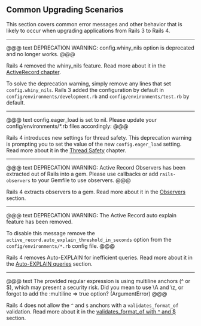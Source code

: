 ## Common Upgrading Scenarios

This section covers common error messages and other behavior that is likely to
occur when upgrading applications from Rails 3 to Rails 4.

---

@@@ text
DEPRECATION WARNING: config.whiny_nils option is deprecated
and no longer works.
@@@

Rails 4 removed the whiny_nils feature. Read more about it in the [ActiveRecord
chapter](#whiny-nils).

To solve the deprecation warning, simply remove any lines that set
`config.whiny_nils`. Rails 3 added the configuration by default in
`config/environments/development.rb` and `config/environments/test.rb` by
default.

---

@@@ text
config.eager_load is set to nil. Please update your
config/environments/*.rb files accordingly:
@@@

Rails 4 introduces new settings for thread safety. This deprecation warning is
prompting you to set the value of the new `config.eager_load` setting. Read
more about it in the [Thread Safety](#thread-safety) chapter.

---

@@@ text
DEPRECATION WARNING: Active Record Observers has been extracted out of Rails
into a gem.  Please use callbacks or add `rails-observers` to your Gemfile to
use observers.
@@@

Rails 4 extracts observers to a gem. Read more about it in the
[Observers](#observers) section.

---

@@@ text
DEPRECATION WARNING: The Active Record auto explain feature has been removed.

To disable this message remove the `active_record.auto_explain_threshold_in_seconds`
option from the `config/environments/*.rb` config file.
@@@

Rails 4 removes Auto-EXPLAIN for inefficient queries. Read more about it in the
[Auto-EXPLAIN queries](#auto-explain-queries) section.

---

@@@ text
The provided regular expression is using multiline anchors (^ or $), which may
present a security risk. Did you mean to use \A and \z, or forgot to add the
:multiline => true option? (ArgumentError)
@@@

Rails 4 does not allow the `^` and `$` anchors with a `validates_format_of`
validation. Read more about it in the [validates\_format\_of with ^ and
$](#validates-format-of) section.
